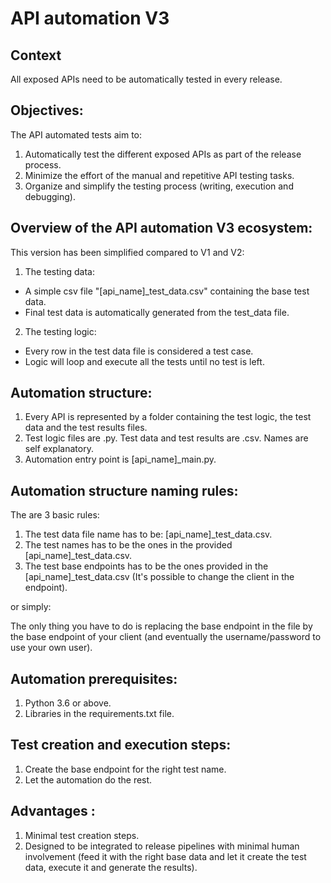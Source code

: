 # API automation V3

## Context
All exposed APIs need to be automatically tested in every release. 

## Objectives:
The API automated tests aim to:

1. Automatically test the different exposed APIs as part of the release process.
2. Minimize the effort of the manual and repetitive API testing tasks.
3. Organize and simplify the testing process (writing, execution and debugging).

## Overview of the API automation V3 ecosystem:
This version has been simplified compared to V1 and V2:

1. The testing data:
- A simple csv file  "[api_name]_test_data.csv" containing the base test data.
- Final test data is automatically generated from the test_data file.   

2. The testing logic:
- Every row in the test data file is considered a test case.
- Logic will loop and execute all the tests until no test is left.

## Automation structure:

1. Every API is represented by a folder containing the test logic, the test data and the test results files.
2. Test logic files are .py. Test data and test results are .csv. Names are self explanatory.
3. Automation entry point is [api_name]_main.py.


## Automation structure naming rules:
The are 3 basic rules:

1. The test data file name has to be: [api_name]_test_data.csv.
2. The test names has to be the ones in the provided [api_name]_test_data.csv.
3. The test base endpoints has to be the ones provided in the [api_name]_test_data.csv
(It's possible to change the client in the endpoint).

or simply:

The only thing you have to do is replacing the base endpoint in the file by the base endpoint of your client (and eventually the username/password to use your own user).


## Automation prerequisites:
1. Python 3.6 or above.
2. Libraries in the requirements.txt file.

## Test creation and execution steps:
1. Create the base endpoint for the right test name.
2. Let the automation do the rest.

## Advantages :
1. Minimal test creation steps.
2. Designed to be integrated to release pipelines with minimal human involvement
(feed it with the right base data and let it create the test data, execute it and generate the results).



